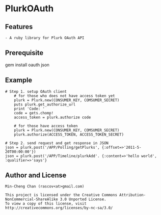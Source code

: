 PlurkOAuth
==========

Features
--------
	- A ruby library for Plurk OAuth API

Prerequisite
------------
gem install oauth json

Example
-------
	# Step 1. setup OAuth client
		# for those who does not have access token yet
		plurk = Plurk.new(CONSUMER_KEY, COMSUMER_SECRET)
		puts plurk.get_authorize_url
		print 'Code: '
		code = gets.chomp!
		access_token = plurk.authorize code

		# for those have access token
		plurk = Plurk.new(CONSUMER_KEY, COMSUMER_SECRET)
		plurk.authorize(ACCESS_TOKEN, ACCESS_TOKEN_SECRET)

	# Step 2. send request and get response in JSON
	json = plurk.post('/APP/Polling/getPlurks', {:offset=>'2011-5-20T00:00:00'})
	json = plurk.post('/APP/Timeline/plurkAdd'. {:content=>'hello world', :qualifier=>'says'}

Author and License
-------------------
	Min-Cheng Chan (rascov<at>gmail.com)
	
	This project is licensed under the Creative Commons Attribution-NonCommercial-ShareAlike 3.0 Unported License.
	To view a copy of this license, visit http://creativecommons.org/licenses/by-nc-sa/3.0/
